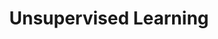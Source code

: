 ---
title: "Unsupervised Learning"
tags:
- Deep-Learning
enableToc: false # do not show a table of contents on this page
---